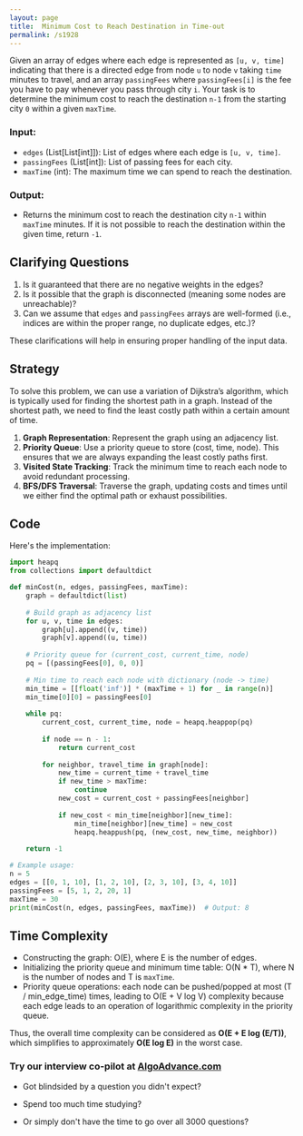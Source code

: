 ```yaml
---
layout: page
title:  Minimum Cost to Reach Destination in Time-out
permalink: /s1928
---
```


Given an array of edges where each edge is represented as `[u, v, time]` indicating that there is a directed edge from node `u` to node `v` taking `time` minutes to travel, and an array `passingFees` where `passingFees[i]` is the fee you have to pay whenever you pass through city `i`. Your task is to determine the minimum cost to reach the destination `n-1` from the starting city `0` within a given `maxTime`.

### Input:
- `edges` (List[List[int]]): List of edges where each edge is `[u, v, time]`.
- `passingFees` (List[int]): List of passing fees for each city.
- `maxTime` (int): The maximum time we can spend to reach the destination.

### Output:
- Returns the minimum cost to reach the destination city `n-1` within `maxTime` minutes. If it is not possible to reach the destination within the given time, return `-1`.

## Clarifying Questions

1. Is it guaranteed that there are no negative weights in the edges?
2. Is it possible that the graph is disconnected (meaning some nodes are unreachable)?
3. Can we assume that `edges` and `passingFees` arrays are well-formed (i.e., indices are within the proper range, no duplicate edges, etc.)?

These clarifications will help in ensuring proper handling of the input data.

## Strategy

To solve this problem, we can use a variation of Dijkstra’s algorithm, which is typically used for finding the shortest path in a graph. Instead of the shortest path, we need to find the least costly path within a certain amount of time.

1. **Graph Representation**: Represent the graph using an adjacency list.
2. **Priority Queue**: Use a priority queue to store (cost, time, node). This ensures that we are always expanding the least costly paths first.
3. **Visited State Tracking**: Track the minimum time to reach each node to avoid redundant processing.
4. **BFS/DFS Traversal**: Traverse the graph, updating costs and times until we either find the optimal path or exhaust possibilities.

## Code

Here's the implementation:

```python
import heapq
from collections import defaultdict

def minCost(n, edges, passingFees, maxTime):
    graph = defaultdict(list)
    
    # Build graph as adjacency list
    for u, v, time in edges:
        graph[u].append((v, time))
        graph[v].append((u, time))
    
    # Priority queue for (current_cost, current_time, node)
    pq = [(passingFees[0], 0, 0)]
    
    # Min time to reach each node with dictionary (node -> time)
    min_time = [[float('inf')] * (maxTime + 1) for _ in range(n)]
    min_time[0][0] = passingFees[0]
    
    while pq:
        current_cost, current_time, node = heapq.heappop(pq)
        
        if node == n - 1:
            return current_cost
        
        for neighbor, travel_time in graph[node]:
            new_time = current_time + travel_time
            if new_time > maxTime:
                continue
            new_cost = current_cost + passingFees[neighbor]
            
            if new_cost < min_time[neighbor][new_time]:
                min_time[neighbor][new_time] = new_cost
                heapq.heappush(pq, (new_cost, new_time, neighbor))
    
    return -1

# Example usage:
n = 5
edges = [[0, 1, 10], [1, 2, 10], [2, 3, 10], [3, 4, 10]]
passingFees = [5, 1, 2, 20, 1]
maxTime = 30
print(minCost(n, edges, passingFees, maxTime))  # Output: 8
```

## Time Complexity

- Constructing the graph: O(E), where E is the number of edges.
- Initializing the priority queue and minimum time table: O(N * T), where N is the number of nodes and T is `maxTime`.
- Priority queue operations: each node can be pushed/popped at most (T / min_edge_time) times, leading to O(E + V log V) complexity because each edge leads to an operation of logarithmic complexity in the priority queue.

Thus, the overall time complexity can be considered as **O(E + E log (E/T))**, which simplifies to approximately **O(E log E)** in the worst case.


### Try our interview co-pilot at [AlgoAdvance.com](https://algoAdvance.com)

- Got blindsided by a question you didn't expect?

- Spend too much time studying?

- Or simply don't have the time to go over all 3000 questions?

